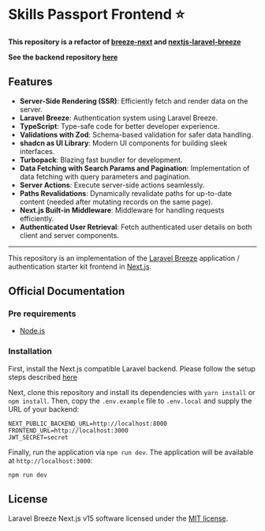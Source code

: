 # Skills Passport Frontend ⭐

**This repository is a refactor of [breeze-next](https://github.com/laravel/breeze-next) and [nextjs-laravel-breeze](https://github.com/carlos-talavera/nextjs-laravel-breeze)**

**See the backend repository [here](https://github.com/Skills-Passport/sp-backend)**

## Features

- **Server-Side Rendering (SSR)**: Efficiently fetch and render data on the server.
- **Laravel Breeze**: Authentication system using Laravel Breeze.
- **TypeScript**: Type-safe code for better developer experience.
- **Validations with Zod**: Schema-based validation for safer data handling.
- **shadcn as UI Library**: Modern UI components for building sleek interfaces.
- **Turbopack**: Blazing fast bundler for development.
- **Data Fetching with Search Params and Pagination**: Implementation of data fetching with query parameters and pagination.
- **Server Actions**: Execute server-side actions seamlessly.
- **Paths Revalidations**: Dynamically revalidate paths for up-to-date content (needed after mutating records on the same page).
- **Next.js Built-in Middleware**: Middleware for handling requests efficiently.
- **Authenticated User Retrieval**: Fetch authenticated user details on both client and server components.

---

This repository is an implementation of the [Laravel Breeze](https://laravel.com/docs/starter-kits) application / authentication starter kit frontend in [Next.js](https://nextjs.org). 

## Official Documentation

### Pre requirements

- [Node.js](https://nodejs.org/en/download/package-manager)

### Installation

First, install the Next.js compatible Laravel backend. Please follow the setup steps described [here](https://github.com/Skills-Passport/sp-backend)

Next, clone this repository and install its dependencies with `yarn install` or `npm install`. Then, copy the `.env.example` file to `.env.local` and supply the URL of your backend:

```
NEXT_PUBLIC_BACKEND_URL=http://localhost:8000
FRONTEND_URL=http://localhost:3000
JWT_SECRET=secret
```

Finally, run the application via `npm run dev`. The application will be available at `http://localhost:3000`:

```
npm run dev
```

## License

Laravel Breeze Next.js v15 software licensed under the [MIT license](LICENSE.md).
